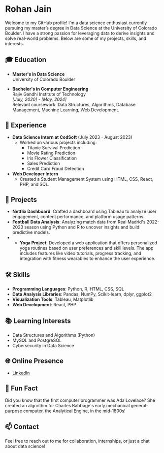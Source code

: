 # Rohan Jain

Welcome to my GitHub profile! I’m a data science enthusiast currently pursuing my master’s degree in Data Science at the University of Colorado Boulder. I have a strong passion for leveraging data to derive insights and solve real-world problems. Below are some of my projects, skills, and interests.

## 🎓 Education
- **Master's in Data Science**  
  University of Colorado Boulder
  
- **Bachelor's in Computer Engineering**  
  Rajiv Gandhi Institute of Technology  
  *[July, 2020] - [May, 2024]*  
  Relevant coursework: Data Structures, Algorithms, Database Management, Machine Learning, Web Development.

## 💼 Experience
- **Data Science Intern at CodSoft** (July 2023 - August 2023)
  - Worked on various projects including:
    - Titanic Survival Prediction
    - Movie Rating Prediction
    - Iris Flower Classification
    - Sales Prediction
    - Credit Card Fraud Detection
- **Web Developer Intern**
  - Created a Student Management System using HTML, CSS, React, PHP, and SQL.

## 🚀 Projects
- **Netflix Dashboard**: Crafted a dashboard using Tableau to analyze user engagement, content performance, and platform usage patterns.
- **Football Data Analysis**: Analyzing match data from Real Madrid's 2022-2023 season using Python and R to uncover insights and build predictive models.
- - **Yoga Project**: Developed a web application that offers personalized yoga routines based on user preferences and skill levels. The app includes features like video tutorials, progress tracking, and integration with fitness wearables to enhance the user experience.


## 🛠 Skills
- **Programming Languages**: Python, R, HTML, CSS, SQL
- **Data Analysis Libraries**: Pandas, NumPy, Scikit-learn, dplyr, ggplot2
- **Visualization Tools**: Tableau, Matplotlib
- **Web Development**: React, PHP

## 📚 Learning Interests
- Data Structures and Algorithms (Python)
- MySQL and PostgreSQL
- Cybersecurity in Data Science

## 🌐 Online Presence
- [LinkedIn](https://www.linkedin.com/in/rohan-jain11)

## 🤔 Fun Fact
Did you know that the first computer programmer was Ada Lovelace? She created an algorithm for Charles Babbage's early mechanical general-purpose computer, the Analytical Engine, in the mid-1800s!

## 📫 Contact
Feel free to reach out to me for collaboration, internships, or just a chat about data science!

